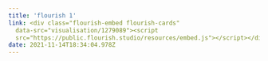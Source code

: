 ```yaml
---
title: 'flourish 1'
link: <div class="flourish-embed flourish-cards"
  data-src="visualisation/1279089"><script
  src="https://public.flourish.studio/resources/embed.js"></script></div>
date: 2021-11-14T18:34:04.978Z
---
```

